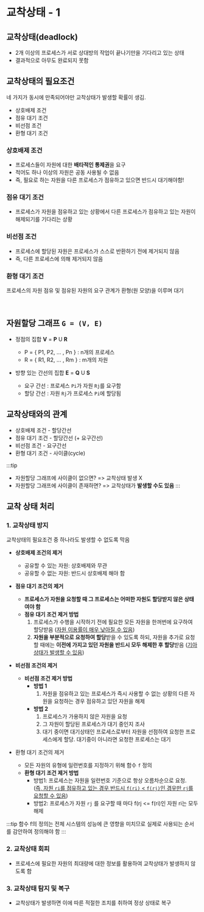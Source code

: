# 교착상태 - 1

## 교착상태(deadlock)
- 2개 이상의 프로세스가 서로 상대방의 작업이 끝나기만을 기다리고 있는 상태
- 결과적으로 아무도 완료되지 못함

## 교착상태의 필요조건
네 가지가 동시에 만족되어야만 교착상태가 발생할 확률이 생김.  
- 상호배제 조건
- 점유 대기 조건
- 비선점 조건
- 환형 대기 조건

### 상호배제 조건
- 프로세스들이 자원에 대한 **배타적인 통제권**을 요구
- 적어도 하나 이상의 자원은 공동 사용될 수 없음
- 즉, 필요로 하는 자원을 다른 프로세스가 점유하고 있으면 반드시 대기해야함!

### 점유 대기 조건
- 프로세스가 자원을 점유하고 있는 상황에서 다른 프로세스가 점유하고 있는 자원이 해제되기를 기다리는 상황

### 비선점 조건
- 프로세스에 할당된 자원은 프로세스가 스스로 반환하기 전에 제거되지 않음
- 즉, 다른 프로세스에 의해 제거되지 않음

### 환형 대기 조건
프로세스의 자원 점유 및 점유된 자원의 요구 관계가 환형(원 모양)을 이루며 대기

<br>

## 자원할당 그래프 `G = (V, E)`

- 정점의 집합 **V** = **P** U **R**
  - P = { P1, P2, ... , Pn } : n개의 프로세스
  - R = { R1, R2, ... , Rm } : m개의 자원

- 방향 있는 간선의 집합 **E** = **Q** U **S**
  - 요구 간선 : 프로세스 `Pi`가 자원 `Rj`를 요구함
  - 할당 간선 : 자원 `Rj`가 프로세스 `Pi`에 할당됨


## 교착상태와의 관계
- 상호배제 조건 - 할당간선
- 점유 대기 조건 - 할당간선 (+ 요구간선)
- 비선점 조건 - 요구간선
- 환형 대기 조건 - 사이클(cycle)

:::tip
- 자원할당 그래프에 사이클이 없으면? => 교착상태 발생 X  
- 자원할당 그래프에 사이클이 존재하면? => 교착상태가 **발생할 수도 있음**
:::


## 교착 상태 처리
### 1. 교착상태 방지
교착상태의 필요조건 중 하나라도 발생할 수 없도록 막음

- **상호배제 조건의 제거**
   - 공유할 수 있는 자원: 상호배제와 무관
   - 공유할 수 없는 자원: 반드시 상호배제 해야 함

- **점유 대기 조건의 제거**
   - **프로세스가 자원을 요청할 때 그 프로세스는 어떠한 자원도 할당받지 않은 상태여야 함**
   - **점유 대기 조건 제거 방법**
     1. 프로세스가 수행을 시작하기 전에 필요한 모든 자원을 한꺼번에 요구하여 할당받음 (<u>자원 이용률이 매우 낮아질 수 있음</u>)
     2. **자원을 부분적으로 요청하여 할당**받을 수 있도록 하되, 자원을 추가로 요청할 때에는 **이전에 가지고 있던 자원을 반드시 모두 해제한 후 할당**받음 (<u>기아상태가 발생할 수 있음</u>)

- **비선점 조건의 제거**
  - **비선점 조건 제거 방법**
    - **방법 1**
      1. 자원을 점유하고 있는 프로세스가 즉시 사용할 수 없는 상황의 다른 자원을 요청하는 경우 점유하고 있던 자원을 해제
    - **방법 2**
      1. 프로세스가 가용하지 않은 자원을 요청
      2. 그 자원이 할당된 프로세스가 대기 중인지 조사
      3. 대기 중이면 대기상태인 프로세스로부터 자원을 선점하여 요청한 프로세스에게 할당. 대기중이 아니라면 요청한 프로세스는 대기

- 환형 대기 조건의 제거
  - 모든 자원의 유형에 일련번호를 지정하기 위해 함수 `f` 정의
  - **환형 대기 조건 제거 방법**
    - 방법1:  프로세스는 자원을 일련번호 기준으로 항상 오름차순으로 요청.  
    (<u>즉, 자원 `ri`를 점유하고 있는 경우 반드시 `f(ri)` < `f(rj)`인 경우만 `rj`를 요청할 수 있음</u>)
    - 방법2: 프로세스가 자원 `rj` 를 요구할 때 마다 f(rj <= f(ri)인 자원 ri는 모두 해제

:::tip
함수 f의 정의는 전체 시스템의 성능에 큰 영향을 미치므로 실제로 사용되는 순서를 감안하여 정의해야 함
:::

### 2. 교착상태 회피
- 프로세스에 필요한 자원의 최대량에 대한 정보를 활용하여 교착상태가 발생하지 않도록 함

### 3. 교착상태 탐지 및 복구
- 교착상태가 발생하면 이에 따른 적절한 조치를 취하여 정상 상태로 복구